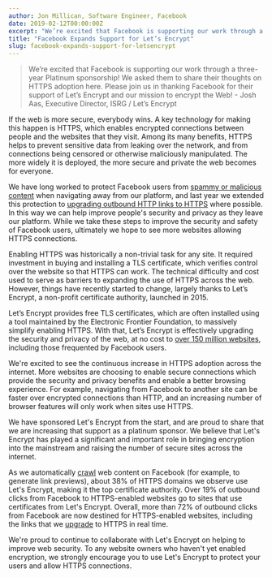 ```yaml
---
author: Jon Millican, Software Engineer, Facebook
date: 2019-02-12T00:00:00Z
excerpt: "We’re excited that Facebook is supporting our work through a three-year Platinum sponsorship! We asked them to share their thoughts on HTTPS adoption here. Please join us in thanking Facebook for their support of Let’s Encrypt and our mission to encrypt the Web!"
title: "Facebook Expands Support for Let’s Encrypt"
slug: facebook-expands-support-for-letsencrypt
---
```


> We’re excited that Facebook is supporting our work through a three-year Platinum sponsorship! We asked them to share their thoughts on HTTPS adoption here. Please join us in thanking Facebook for their support of Let’s Encrypt and our mission to encrypt the Web! - Josh Aas, Executive Director, ISRG / Let’s Encrypt

If the web is more secure, everybody wins. A key technology for making this happen is HTTPS, which enables encrypted connections between people and the websites that they visit. Among its many benefits, HTTPS helps to prevent sensitive data from leaking over the network, and from connections being censored or otherwise maliciously manipulated. The more widely it is deployed, the more secure and private the web becomes for everyone.

We have long worked to protect Facebook users from [spammy or malicious content](https://www.facebook.com/notes/facebook-security/link-shim-protecting-the-people-who-use-facebook-from-malicious-urls/10150492832835766/) when navigating away from our platform, and last year we extended this protection to [upgrading outbound HTTP links to HTTPS](https://www.facebook.com/notes/facebook-security/upgrades-to-facebooks-link-security/10155158540455766/) where possible. In this way we can help improve people's security and privacy as they leave our platform. While we take these steps to improve the security and safety of Facebook users, ultimately we hope to see more websites allowing HTTPS connections.

Enabling HTTPS was historically a non-trivial task for any site. It required investment in buying and installing a TLS certificate, which verifies control over the website so that HTTPS can work. The technical difficulty and cost used to serve as barriers to expanding the use of HTTPS across the web. However, things have recently started to change, largely thanks to Let’s Encrypt, a non-profit certificate authority, launched in 2015. 

Let’s Encrypt provides free TLS certificates, which are often installed using a tool maintained by the Electronic Frontier Foundation, to massively simplify enabling HTTPS. With that, Let’s Encrypt is effectively upgrading the security and privacy of the web, at no cost to [over 150 million websites](https://letsencrypt.org/stats/), including those frequented by Facebook users.

We're excited to see the continuous increase in HTTPS adoption across the internet. More websites are choosing to enable secure connections which provide the security and privacy benefits and enable a better browsing experience. For example, navigating from Facebook to another site can be faster over encrypted connections than HTTP, and an increasing number of browser features will only work when sites use HTTPS.

We have sponsored Let's Encrypt from the start, and are proud to share that we are increasing that support as a platinum sponsor. We believe that Let's Encrypt has played a significant and important role in bringing encryption into the mainstream and raising the number of secure sites across the internet. 

As we automatically [crawl](https://developers.facebook.com/docs/sharing/webmasters/crawler/) web content on Facebook (for example, to generate link previews), about 38% of HTTPS domains we observe use Let's Encrypt, making it the top certificate authority. Over 19% of outbound clicks from Facebook to HTTPS-enabled websites go to sites that use certificates from Let's Encrypt. Overall, more than 72% of outbound clicks from Facebook are now destined for HTTPS-enabled websites, including the links that we [upgrade](https://www.facebook.com/notes/protect-the-graph/upgrades-to-facebooks-link-security/2015650322008442/) to HTTPS in real time.

We're proud to continue to collaborate with Let's Encrypt on helping to improve web security. To any website owners who haven't yet enabled encryption, we strongly encourage you to use Let's Encrypt to protect your users and allow HTTPS connections.
